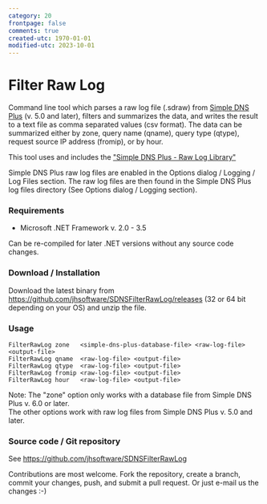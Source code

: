 ```yaml
---
category: 20
frontpage: false
comments: true
created-utc: 1970-01-01
modified-utc: 2023-10-01
---
```

# Filter Raw Log

Command line tool which parses a raw log file (.sdraw) from [Simple DNS Plus](https://simpledns.plus) (v. 5.0 and later), filters and summarizes the data, and writes the result to a text file as comma separated values (csv format). The data can be summarized either by zone, query name (qname), query type (qtype), request source IP address (fromip), or by hour.

This tool uses and includes the ["Simple DNS Plus - Raw Log Library"](https://github.com/jhsoftware/SDNSRawLogDLL)

Simple DNS Plus raw log files are enabled in the Options dialog / Logging / Log Files section.
The raw log files are then found in the Simple DNS Plus log files directory (See Options dialog / Logging section). 

### Requirements

- Microsoft .NET Framework v. 2.0 - 3.5

Can be re-compiled for later .NET versions without any source code changes.

### Download / Installation

Download the latest binary from <https://github.com/jhsoftware/SDNSFilterRawLog/releases> (32 or 64 bit depending on your OS) and unzip the file.

### Usage

```
FilterRawLog zone   <simple-dns-plus-database-file> <raw-log-file> <output-file>  
FilterRawLog qname  <raw-log-file> <output-file>  
FilterRawLog qtype  <raw-log-file> <output-file>  
FilterRawLog fromip <raw-log-file> <output-file>  
FilterRawLog hour   <raw-log-file> <output-file>
```

Note: The "zone" option only works with a database file from Simple DNS Plus v. 6.0 or later.  
The other options work with raw log files from Simple DNS Plus v. 5.0 and later.

### Source code / Git repository

See <https://github.com/jhsoftware/SDNSFilterRawLog>

Contributions are most welcome. Fork the repository, create a branch, commit your changes, push, and submit a pull request.
Or just e-mail us the changes :-)

